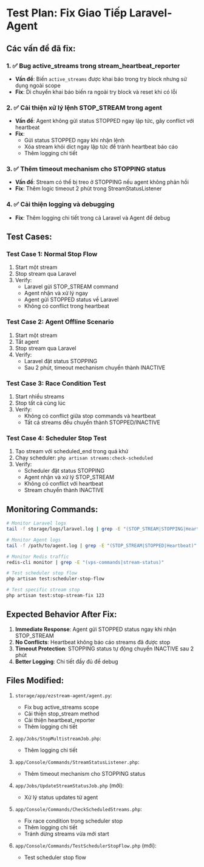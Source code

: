 # Test Plan: Fix Giao Tiếp Laravel-Agent

## Các vấn đề đã fix:

### 1. ✅ Bug active_streams trong stream_heartbeat_reporter
- **Vấn đề**: Biến `active_streams` được khai báo trong try block nhưng sử dụng ngoài scope
- **Fix**: Di chuyển khai báo biến ra ngoài try block và reset khi có lỗi

### 2. ✅ Cải thiện xử lý lệnh STOP_STREAM trong agent
- **Vấn đề**: Agent không gửi status STOPPED ngay lập tức, gây conflict với heartbeat
- **Fix**: 
  - Gửi status STOPPED ngay khi nhận lệnh
  - Xóa stream khỏi dict ngay lập tức để tránh heartbeat báo cáo
  - Thêm logging chi tiết

### 3. ✅ Thêm timeout mechanism cho STOPPING status
- **Vấn đề**: Stream có thể bị treo ở STOPPING nếu agent không phản hồi
- **Fix**: Thêm logic timeout 2 phút trong StreamStatusListener

### 4. ✅ Cải thiện logging và debugging
- **Fix**: Thêm logging chi tiết trong cả Laravel và Agent để debug

## Test Cases:

### Test Case 1: Normal Stop Flow
1. Start một stream
2. Stop stream qua Laravel
3. Verify:
   - Laravel gửi STOP_STREAM command
   - Agent nhận và xử lý ngay
   - Agent gửi STOPPED status về Laravel
   - Không có conflict trong heartbeat

### Test Case 2: Agent Offline Scenario
1. Start một stream
2. Tắt agent
3. Stop stream qua Laravel
4. Verify:
   - Laravel đặt status STOPPING
   - Sau 2 phút, timeout mechanism chuyển thành INACTIVE

### Test Case 3: Race Condition Test
1. Start nhiều streams
2. Stop tất cả cùng lúc
3. Verify:
   - Không có conflict giữa stop commands và heartbeat
   - Tất cả streams đều chuyển thành STOPPED/INACTIVE

### Test Case 4: Scheduler Stop Test
1. Tạo stream với scheduled_end trong quá khứ
2. Chạy scheduler: `php artisan streams:check-scheduled`
3. Verify:
   - Scheduler đặt status STOPPING
   - Agent nhận và xử lý STOP_STREAM
   - Không có conflict với heartbeat
   - Stream chuyển thành INACTIVE

## Monitoring Commands:

```bash
# Monitor Laravel logs
tail -f storage/logs/laravel.log | grep -E "(STOP_STREAM|STOPPING|Heartbeat|Scheduler)"

# Monitor Agent logs
tail -f /path/to/agent.log | grep -E "(STOP_STREAM|STOPPED|Heartbeat)"

# Monitor Redis traffic
redis-cli monitor | grep -E "(vps-commands|stream-status)"

# Test scheduler stop flow
php artisan test:scheduler-stop-flow

# Test specific stream stop
php artisan test:stop-stream-fix 123
```

## Expected Behavior After Fix:

1. **Immediate Response**: Agent gửi STOPPED status ngay khi nhận STOP_STREAM
2. **No Conflicts**: Heartbeat không báo cáo streams đã được stop
3. **Timeout Protection**: STOPPING status tự động chuyển INACTIVE sau 2 phút
4. **Better Logging**: Chi tiết đầy đủ để debug

## Files Modified:

1. `storage/app/ezstream-agent/agent.py`:
   - Fix bug active_streams scope
   - Cải thiện stop_stream method
   - Cải thiện heartbeat_reporter
   - Thêm logging chi tiết

2. `app/Jobs/StopMultistreamJob.php`:
   - Thêm logging chi tiết

3. `app/Console/Commands/StreamStatusListener.php`:
   - Thêm timeout mechanism cho STOPPING status

4. `app/Jobs/UpdateStreamStatusJob.php` (mới):
   - Xử lý status updates từ agent

5. `app/Console/Commands/CheckScheduledStreams.php`:
   - Fix race condition trong scheduler stop
   - Thêm logging chi tiết
   - Tránh dừng streams vừa mới start

6. `app/Console/Commands/TestSchedulerStopFlow.php` (mới):
   - Test scheduler stop flow
